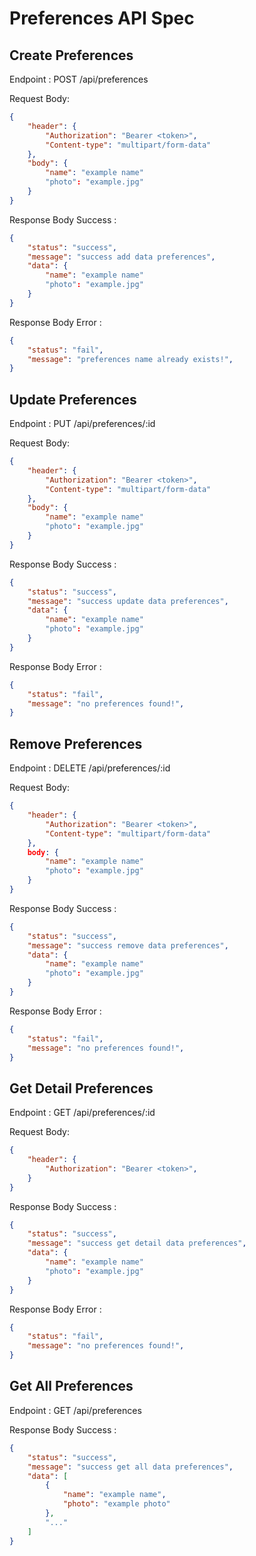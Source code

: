 # Preferences API Spec

## Create Preferences

Endpoint : POST /api/preferences

Request Body:

``` json
{
    "header": {
        "Authorization": "Bearer <token>",
        "Content-type": "multipart/form-data"
    },
    "body": {
        "name": "example name"
        "photo": "example.jpg"
    }
}
```

Response Body Success :

``` json
{
    "status": "success",
    "message": "success add data preferences",
    "data": {
        "name": "example name"
        "photo": "example.jpg"
    }
}
```

Response Body Error : 

``` json
{
    "status": "fail",
    "message": "preferences name already exists!",
}
```

## Update Preferences

Endpoint : PUT /api/preferences/:id

Request Body:

``` json
{
    "header": {
        "Authorization": "Bearer <token>",  
        "Content-type": "multipart/form-data"
    },
    "body": {
        "name": "example name"
        "photo": "example.jpg"
    }
}
```

Response Body Success :

``` json
{
    "status": "success",
    "message": "success update data preferences",
    "data": {
        "name": "example name"
        "photo": "example.jpg"
    }
}
```

Response Body Error :

``` json
{
    "status": "fail",
    "message": "no preferences found!",
}
```

## Remove Preferences

Endpoint : DELETE /api/preferences/:id

Request Body:

``` json
{
    "header": {
        "Authorization": "Bearer <token>",
        "Content-type": "multipart/form-data"
    },
    body: {
        "name": "example name"
        "photo": "example.jpg"
    }
}
```

Response Body Success :

``` json
{
    "status": "success",
    "message": "success remove data preferences",
    "data": {
        "name": "example name"
        "photo": "example.jpg"
    }
}
```

Response Body Error :

``` json
{
    "status": "fail",
    "message": "no preferences found!",
}
```

## Get Detail Preferences

Endpoint : GET /api/preferences/:id

Request Body:

``` json
{
    "header": {
        "Authorization": "Bearer <token>",
    }
}
```

Response Body Success :

``` json
{
    "status": "success",
    "message": "success get detail data preferences",
    "data": {
        "name": "example name"
        "photo": "example.jpg"
    }
}
```

Response Body Error :

``` json
{
    "status": "fail",
    "message": "no preferences found!",
}
```
## Get All Preferences

Endpoint : GET /api/preferences

Response Body Success :

``` json
{
    "status": "success",
    "message": "success get all data preferences",
    "data": [
        {
            "name": "example name",
            "photo": "example photo"
        },
        "..."
    ]
}
```


